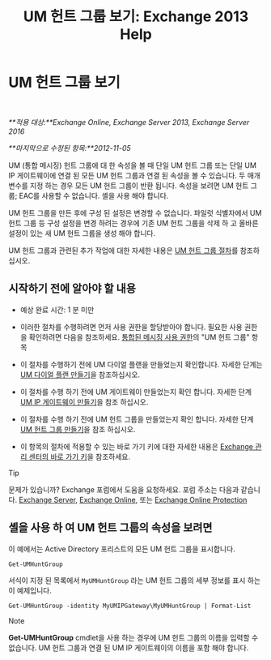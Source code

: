 ﻿---
title: 'UM 헌트 그룹 보기: Exchange 2013 Help'
TOCTitle: UM 헌트 그룹 보기
ms:assetid: f038f7b4-4de9-4373-bd58-09d49e37a3ed
ms:mtpsurl: https://technet.microsoft.com/ko-kr/library/Bb125167(v=EXCHG.150)
ms:contentKeyID: 50556109
ms.date: 05/22/2018
mtps_version: v=EXCHG.150
ms.translationtype: MT
---

# UM 헌트 그룹 보기

 

_**적용 대상:**Exchange Online, Exchange Server 2013, Exchange Server 2016_

_**마지막으로 수정된 항목:**2012-11-05_

UM (통합 메시징) 헌트 그룹에 대 한 속성을 볼 때 단일 UM 헌트 그룹 또는 단일 UM IP 게이트웨이에 연결 된 모든 UM 헌트 그룹과 연결 된 속성을 볼 수 있습니다. 두 매개 변수를 지정 하는 경우 모든 UM 헌트 그룹이 반환 됩니다. 속성을 보려면 UM 헌트 그룹; EAC를 사용할 수 없습니다. 셸을 사용 해야 합니다.

UM 헌트 그룹을 만든 후에 구성 된 설정은 변경할 수 없습니다. 파일럿 식별자에서 UM 헌트 그룹 등 구성 설정을 변경 하려는 경우에 기존 UM 헌트 그룹을 삭제 하 고 올바른 설정이 있는 새 UM 헌트 그룹을 생성 해야 합니다.

UM 헌트 그룹과 관련된 추가 작업에 대한 자세한 내용은 [UM 헌트 그룹 절차](um-hunt-group-procedures-exchange-2013-help.md)를 참조하십시오.

## 시작하기 전에 알아야 할 내용

  - 예상 완료 시간: 1 분 미만

  - 이러한 절차를 수행하려면 먼저 사용 권한을 할당받아야 합니다. 필요한 사용 권한을 확인하려면 다음을 참조하세요. [통합된 메시징 사용 권한](unified-messaging-permissions-exchange-2013-help.md)의 "UM 헌트 그룹" 항목

  - 이 절차를 수행하기 전에 UM 다이얼 플랜을 만들었는지 확인합니다. 자세한 단계는 [UM 다이얼 플랜 만들기](create-a-um-dial-plan-exchange-2013-help.md)을 참조하십시오.

  - 이 절차를 수행 하기 전에 UM 게이트웨이 만들었는지 확인 합니다. 자세한 단계 [UM IP 게이트웨이 만들기](create-a-um-ip-gateway-exchange-2013-help.md)을 참조 하십시오.

  - 이 절차를 수행 하기 전에 UM 헌트 그룹을 만들었는지 확인 합니다. 자세한 단계 [UM 헌트 그룹 만들기](create-a-um-hunt-group-exchange-2013-help.md)을 참조 하십시오.

  - 이 항목의 절차에 적용할 수 있는 바로 가기 키에 대한 자세한 내용은 [Exchange 관리 센터의 바로 가기 키](keyboard-shortcuts-in-the-exchange-admin-center-exchange-online-protection-help.md)을 참조하세요.


> [!TIP]
> 문제가 있습니까? Exchange 포럼에서 도움을 요청하세요. 포럼 주소는 다음과 같습니다. <A href="https://go.microsoft.com/fwlink/p/?linkid=60612">Exchange Server</A>, <A href="https://go.microsoft.com/fwlink/p/?linkid=267542">Exchange Online</A>, 또는 <A href="https://go.microsoft.com/fwlink/p/?linkid=285351">Exchange Online Protection</A>



## 셸을 사용 하 여 UM 헌트 그룹의 속성을 보려면

이 예에서는 Active Directory 포리스트의 모든 UM 헌트 그룹을 표시합니다.

    Get-UMHuntGroup

서식이 지정 된 목록에서 `MyUMHuntGroup` 라는 UM 헌트 그룹의 세부 정보를 표시 하는이 예제입니다.

    Get-UMHuntGroup -identity MyUMIPGateway\MyUMHuntGroup | Format-List


> [!NOTE]
> <STRONG>Get-UMHuntGroup</STRONG> cmdlet을 사용 하는 경우에 UM 헌트 그룹의 이름을 입력할 수 없습니다. UM 헌트 그룹과 연결 된 UM IP 게이트웨이의 이름을 포함 해야 합니다.


